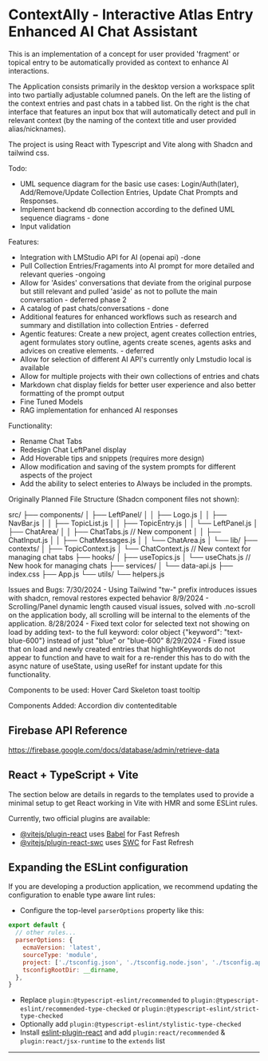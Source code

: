 # ContextAlly - Interactive Atlas Entry Enhanced AI Chat Assistant

This is an implementation of a concept for user provided 'fragment' or topical entry to be automatically provided as context to enhance AI interactions.

The Application consists primarily in the desktop version a workspace split into two partially adjustable columned panels. On the left are the listing of the context entries and past chats in a tabbed list. On the right is the chat interface that features an input box that will automatically detect and pull in relevant context (by the naming of the context title and user provided alias/nicknames).

The project is using React with Typescript and Vite along with Shadcn and tailwind css.


Todo:
- UML sequence diagram for the basic use cases: Login/Auth(later), Add/Remove/Update Collection Entries, Update Chat Prompts and Responses.
- Implement backend db connection according to the defined UML sequence diagrams - done
- Input validation


Features:
- Integration with LMStudio API for AI (openai api) -done
- Pull Collection Entries/Fragaments into AI prompt for more detailed and relevant queries -ongoing
- Allow for 'Asides' conversations that deviate from the original purpose but still relevant and pulled 'aside' as not to pollute the main conversation - deferred phase 2
- A catalog of past chats/conversations - done
- Additional features for enhanced workflows such as research and summary and distillation into collection Entries - deferred
- Agentic features: Create a new project, agent creates collection entries, agent formulates story outline, agents create scenes, agents asks and advices on creative elements. - deferred
- Allow for selection of different AI API's currently only Lmstudio local is available
- Allow for multiple projects with their own collections of entries and chats
- Markdown chat display fields for better user experience and also better formatting of the prompt output
- Fine Tuned Models
- RAG implementation for enhanced AI responses


Functionality:
- Rename Chat Tabs
- Redesign Chat LeftPanel display
- Add Hoverable tips and snippets (requires more design)
- Allow modification and saving of the system prompts for different aspects of the project
- Add the ability to select enteries to Always be included in the prompts.


Originally Planned File Structure (Shadcn component files not shown):

src/
├── components/
│   ├── LeftPanel/
│   │   ├── Logo.js
│   │   ├── NavBar.js
│   │   ├── TopicList.js
│   │   ├── TopicEntry.js
│   │   └── LeftPanel.js
│   ├── ChatArea/
│   │   ├── ChatTabs.js        // New component
│   │   ├── ChatInput.js
│   │   ├── ChatMessages.js
│   │   └── ChatArea.js
│   └── lib/
├── contexts/
│   ├── TopicContext.js
│   └── ChatContext.js         // New context for managing chat tabs
├── hooks/
│   ├── useTopics.js
│   └── useChats.js            // New hook for managing chats
├── services/
│   └── data-api.js
├── index.css
├── App.js
└── utils/
    └── helpers.js


Issues and Bugs:
7/30/2024 - Using Tailwind "tw-" prefix introduces issues with shadcn, removal restores expected behavior
8/9/2024 - Scrolling/Panel dynamic length caused visual issues, solved with .no-scroll on the application body, all scrolling will be internal to the elements of the application.
8/28/2024 - Fixed text color for selected text not showing on load by adding text- to the full keyword: color object {"keyword": "text-blue-600"} instead of just "blue" or "blue-600"
8/29/2024 - Fixed issue that on load and newly created entries that highlightKeywords do not appear to function and have to wait for a re-render this has to do with the async nature of useState, using useRef for instant update for this functionality.


Components to be used:
Hover Card
Skeleton
toast
tooltip

Components Added:
Accordion
div contenteditable

## Firebase API Reference

https://firebase.google.com/docs/database/admin/retrieve-data

## React + TypeScript + Vite

The section below are details in regards to the templates used to provide a minimal setup to get React working in Vite with HMR and some ESLint rules.

Currently, two official plugins are available:

- [@vitejs/plugin-react](https://github.com/vitejs/vite-plugin-react/blob/main/packages/plugin-react/README.md) uses [Babel](https://babeljs.io/) for Fast Refresh
- [@vitejs/plugin-react-swc](https://github.com/vitejs/vite-plugin-react-swc) uses [SWC](https://swc.rs/) for Fast Refresh

## Expanding the ESLint configuration

If you are developing a production application, we recommend updating the configuration to enable type aware lint rules:

- Configure the top-level `parserOptions` property like this:

```js
export default {
  // other rules...
  parserOptions: {
    ecmaVersion: 'latest',
    sourceType: 'module',
    project: ['./tsconfig.json', './tsconfig.node.json', './tsconfig.app.json'],
    tsconfigRootDir: __dirname,
  },
}
```

- Replace `plugin:@typescript-eslint/recommended` to `plugin:@typescript-eslint/recommended-type-checked` or `plugin:@typescript-eslint/strict-type-checked`
- Optionally add `plugin:@typescript-eslint/stylistic-type-checked`
- Install [eslint-plugin-react](https://github.com/jsx-eslint/eslint-plugin-react) and add `plugin:react/recommended` & `plugin:react/jsx-runtime` to the `extends` list

-----------------------------------------------------------------



